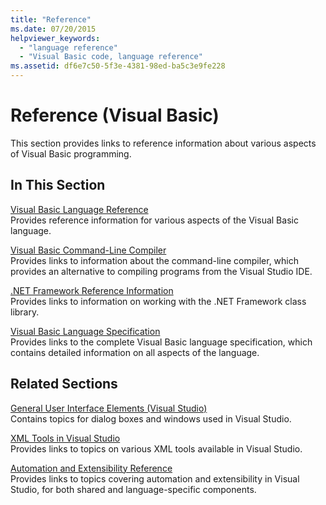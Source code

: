 ```yaml
---
title: "Reference"
ms.date: 07/20/2015
helpviewer_keywords: 
  - "language reference"
  - "Visual Basic code, language reference"
ms.assetid: df6e7c50-5f3e-4381-98ed-ba5c3e9fe228
---
```

# Reference (Visual Basic)
This section provides links to reference information about various aspects of Visual Basic programming.  
  
## In This Section  
 [Visual Basic Language Reference](../language-reference/index.md)  
 Provides reference information for various aspects of the Visual Basic language.  
  
 [Visual Basic Command-Line Compiler](command-line-compiler/index.md)  
 Provides links to information about the command-line compiler, which provides an alternative to compiling programs from the Visual Studio IDE.  
  
 [.NET Framework Reference Information](net-framework-reference-information.md)  
 Provides links to information on working with the .NET Framework class library.  
  
 [Visual Basic Language Specification](language-specification/index.md)  
 Provides links to the complete Visual Basic language specification, which contains detailed information on all aspects of the language.  
  
## Related Sections  
 [General User Interface Elements (Visual Studio)](/visualstudio/ide/reference/general-user-interface-elements-visual-studio)  
 Contains topics for dialog boxes and windows used in Visual Studio.  
  
 [XML Tools in Visual Studio](/visualstudio/xml-tools/xml-tools-in-visual-studio)  
 Provides links to topics on various XML tools available in Visual Studio.  
  
 [Automation and Extensibility Reference](/visualstudio/extensibility/extensibility-in-visual-studio?view=vs-2015)  
 Provides links to topics covering automation and extensibility in Visual Studio, for both shared and language-specific components.
